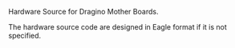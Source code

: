 Hardware Source for Dragino Mother Boards. 

The hardware source code are designed in Eagle format if it is not specified. 
